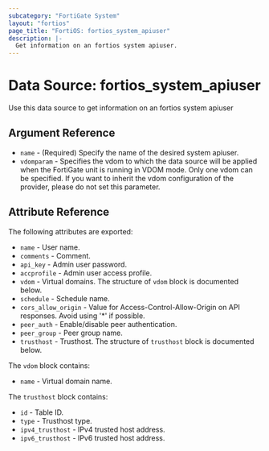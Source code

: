 ```yaml
---
subcategory: "FortiGate System"
layout: "fortios"
page_title: "FortiOS: fortios_system_apiuser"
description: |-
  Get information on an fortios system apiuser.
---
```


# Data Source: fortios_system_apiuser
Use this data source to get information on an fortios system apiuser

## Argument Reference

* `name` - (Required) Specify the name of the desired system apiuser.
* `vdomparam` - Specifies the vdom to which the data source will be applied when the FortiGate unit is running in VDOM mode. Only one vdom can be specified. If you want to inherit the vdom configuration of the provider, please do not set this parameter.


## Attribute Reference

The following attributes are exported:

* `name` - User name.
* `comments` - Comment.
* `api_key` - Admin user password.
* `accprofile` - Admin user access profile.
* `vdom` - Virtual domains. The structure of `vdom` block is documented below.
* `schedule` - Schedule name.
* `cors_allow_origin` - Value for Access-Control-Allow-Origin on API responses. Avoid using '*' if possible.
* `peer_auth` - Enable/disable peer authentication.
* `peer_group` - Peer group name.
* `trusthost` - Trusthost. The structure of `trusthost` block is documented below.

The `vdom` block contains:

* `name` - Virtual domain name.

The `trusthost` block contains:

* `id` - Table ID.
* `type` - Trusthost type.
* `ipv4_trusthost` - IPv4 trusted host address.
* `ipv6_trusthost` - IPv6 trusted host address.

